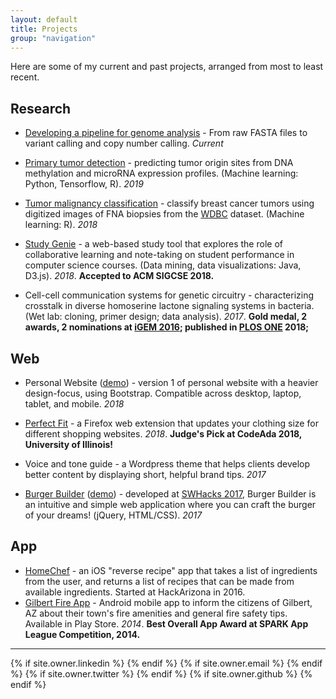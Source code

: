 ```yaml
---
layout: default
title: Projects
group: "navigation"
---
```


<!-- <h1 class="owner-name">{{ site.owner.name}} </h1>
![user-avatar]({{ site.owner.avatar }})

{{site.about}} -->

Here are some of my current and past projects, arranged from most to least recent.

## Research 
* [Developing a pipeline for genome analysis](https://github.com/programmingprincess/genome-analysis/) - From raw FASTA files to variant calling and copy number calling. *Current*

<!-- * [Visualizing clonal architecture of tumors]() *Current* -->

* [Primary tumor detection](https://github.com/programmingprincess/tumor-origin) - predicting tumor origin sites from DNA methylation and microRNA expression profiles. (Machine learning: Python, Tensorflow, R). *2019*

* [Tumor malignancy classification](https://github.com/programmingprincess/breast-cancer-ml) - classify breast cancer tumors using digitized images of FNA biopsies from the [WDBC](https://archive.ics.uci.edu/ml/datasets/Breast+Cancer+Wisconsin+(Diagnostic)) dataset. (Machine learning: R). *2018*

* [Study Genie](https://dl.acm.org/citation.cfm?id=3162340) - a web-based study tool that explores the role of collaborative learning and note-taking on student performance in computer science courses. (Data mining, data visualizations: Java, D3.js). *2018*. <span class = "award">**Accepted to ACM SIGCSE 2018.**</span>

<!-- * Clustering colon cancer subtypes - identifying colon cancer subtypes by clustering [gene expression data](https://journals.plos.org/plosmedicine/article?id=10.1371/journal.pmed.1001453). (Machine learning methods: R). *2016* -->

* Cell-cell communication systems for genetic circuitry - characterizing crosstalk in diverse homoserine lactone signaling systems in bacteria. (Wet lab: cloning, primer design; data analysis). *2017*. <span class = "award">**Gold medal, 2 awards, 2 nominations at [iGEM 2016](https://asunow.asu.edu/20161206-asu-puts-impressive-performance-igem); published in [PLOS ONE](https://journals.plos.org/plosone/article?id=10.1371/journal.pone.0202294) 2018;**</span>

## Web 
* Personal Website ([demo](http://jiaqiwu.com/v2)) - version 1 of personal website with a heavier design-focus, using Bootstrap. Compatible across desktop, laptop, tablet, and mobile. *2018*

* [Perfect Fit](https://github.com/programmingprincess/perfect-fit/) - a Firefox web extension that updates your clothing size for different shopping websites. *2018*. <span class = "award">**Judge's Pick at CodeAda 2018, University of Illinois!**</span>

* Voice and tone guide - a Wordpress theme that helps clients develop better content by displaying short, helpful brand tips. *2017* 

* [Burger Builder](https://github.com/programmingprincess/burgerbuilder/) ([demo](http://jiaqiwu.com/burgerbuilder/)) - developed at [SWHacks 2017](https://swhacks.org/), Burger Builder is an intuitive and simple web application where you can craft the burger of your dreams! (jQuery, HTML/CSS). *2017*

<!-- * [Sun Devil Dice](https://github.com/programmingprincess/team21) - a Java Applet developed for introductory software engineering course at ASU. *2016* -->

## App 
* [HomeChef]() - an iOS "reverse recipe" app that takes a list of ingredients from the user, and returns a list of recipes that can be made from available ingredients. Started at HackArizona in 2016. 
* [Gilbert Fire App](http://www.eastvalleytribune.com/local/gilbert/centennial-students-win-gilbert-spark-app-league-contest/article_76d2c3d6-dd4f-11e3-a102-001a4bcf887a.html) - Android mobile app to inform the citizens of Gilbert, AZ about their town's fire amenities and general fire safety tips. Available in Play Store. *2014*. <span class = "award">**Best Overall App Award at SPARK App League Competition, 2014.**</span>

<hr>

<div class="pagination social-footer">
  {% if site.owner.linkedin %}
    <a href="{{ site.owner.linkedin }}" class="social-media-icons"><i class="fa fa-2x fa-linkedin-square" aria-hidden="true"></i></a>
  {% endif %}
  {% if site.owner.email %}
    <a href="mailto:{{ site.owner.email }}" class="social-media-icons"><i class="fa fa-2x fa-envelope-square" aria-hidden="true"></i></a>
  {% endif %}
  {% if site.owner.twitter %}
    <a href="{{ site.owner.twitter }}" class="social-media-icons"><i class="fa fa-2x fa-twitter-square" aria-hidden="true"></i></a>
  {% endif %}
  {% if site.owner.github %}
    <a href="{{ site.owner.github }}" class="social-media-icons"><i class="fa fa-2x fa-github-square" aria-hidden="true"></i></a>
  {% endif %}
</div>
